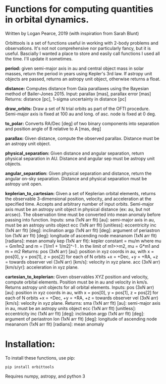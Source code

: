 # Functions for computing quantities in orbital dynamics.
Written by Logan Pearce, 2019 (with inspiration from Sarah Blunt)

Orbittools is a set of functions useful in working with 2-body problems and observations.  It's not not comprehensive nor particularly fancy, but it is useful.  Bascially I wanted a place to store and easily call functions I used all the time.  I'll update it sometimes.

**period:** given semi-major axis in au and central object mass in solar masses, return the period in years using Kepler's 3rd law.  If astropy unit objects are passed, returns an astropy unit object, otherwise returns a float.

**distance:** Computes distance from Gaia parallaxes using the Bayesian method of Bailer-Jones 2015.
    Input: parallax [mas], parallax error [mas]
    Returns: distance [pc], 1-sigma uncertainty in distance [pc]

**draw_orbits:** Draw a set of N trial orbits as part of the OFTI procedure.  Semi-major axis is fixed at 100 au and long. of asc. node is fixed at 0 deg.

**to_polar:** Converts RA/Dec [deg] of two binary components into separation and position angle of B relative 
        to A [mas, deg]

**parallax:** Given distance, compute the observed parallax.  Distance must be an astropy unit object.

**physical_separation:** Given distance and angular separation, return physical separation in AU.  Distance and angular sep must be astropy unit objects.

**angular_separation:** Given physical separation and distance, return the angular on-sky separation.  Distance and physical separation must be astropy unit open.

**keplerian_to_cartesian:** Given a set of Keplerian orbital elements, returns the observable 3-dimensional position, velocity, and acceleration at the specified time.  Accepts and arbitrary number of input orbits.  Semi-major axis must be an astropy unit object in physical distance (ex: au, but not arcsec).  The observation time must be converted into mean anomaly before passing into function.
	Inputs:
            sma (1xN arr flt) [au]: semi-major axis in au, must be an astropy units object
            ecc (1xN arr flt) [unitless]: eccentricity
            inc (1xN arr flt) [deg]: inclination
            argp (1xN arr flt) [deg]: argument of periastron
            lon (1xN arr flt) [deg]: longitude of ascending node
            meananom (1xN arr flt) [radians]: mean anomaly 
            kep (1xN arr flt): kepler constant = mu/m where mu = G*m1*m2 and m = [1/m1 + 1/m2]^-1 . 
                        In the limit of m1>>m2, mu = G*m1 and m = m2
        Returns:
            pos (3xN arr) [au]: position in xyz coords in au, with 
                        x = pos[0], y = pos[1], z = pos[2] for each of N orbits
                        +x = +Dec, +y = +RA, +z = towards observer
            vel (3xN arr) [km/s]: velocity in xyz plane.
            acc (3xN arr) [km/s/yr]: acceleration in xyz plane.

**cartesian_to_keplerian:** Given observables XYZ position and velocity, compute orbital elements.  Position must be in
au and velocity in km/s.  Returns astropy unit objects for all orbital elements.
        Inputs:
            pos (3xN arr) [au]: position in xyz coords in au, with 
                        x = pos[0], y = pos[1], z = pos[2] for each of N orbits
                        +x = +Dec, +y = +RA, +z = towards observer
            vel (3xN arr) [km/s]: velocity in xyz plane.
        Returns:
            sma (1xN arr flt) [au]: semi-major axis in au, must be an astropy units object
            ecc (1xN arr flt) [unitless]: eccentricity
            inc (1xN arr flt) [deg]: inclination
            argp (1xN arr flt) [deg]: argument of periastron
            lon (1xN arr flt) [deg]: longitude of ascending node
            meananom (1xN arr flt) [radians]: mean anomaly 

# Installation:
To install these functions, use pip:

	pip install orbittools

Requires numpy, astropy, and python 3
